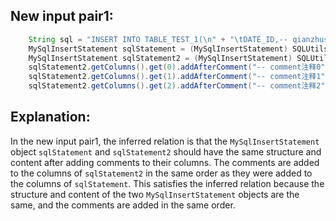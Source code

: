 ## New input pair1:
```java
    String sql = "INSERT INTO TABLE_TEST_1(\n" + "\tDATE_ID,-- qianzhushi\n" + "\tCUS_NO -- houzhushi\n,\n" + "\tCUS_NAME\n" + ")\n" + "SELECT A.DATE_ID,\n" + "\tA.CUS_NO,\n" + "\tA.CUS_NAME\n" + "FROM TABLE_TEST_2 \n" + "WHERE COL1='1';";
    MySqlInsertStatement sqlStatement = (MySqlInsertStatement) SQLUtils.parseSingleStatement(sql, DbType.mysql, true);
    MySqlInsertStatement sqlStatement2 = (MySqlInsertStatement) SQLUtils.parseSingleStatement(sql, DbType.mysql, true);
    sqlStatement2.getColumns().get(0).addAfterComment("-- comment注释0");
    sqlStatement2.getColumns().get(1).addAfterComment("-- comment注释1");
    sqlStatement2.getColumns().get(2).addAfterComment("-- comment注释2");
```

## Explanation:
In the new input pair1, the inferred relation is that the `MySqlInsertStatement` object `sqlStatement` and `sqlStatement2` should have the same structure and content after adding comments to their columns. The comments are added to the columns of `sqlStatement2` in the same order as they were added to the columns of `sqlStatement`. This satisfies the inferred relation because the structure and content of the two `MySqlInsertStatement` objects are the same, and the comments are added in the same order.
